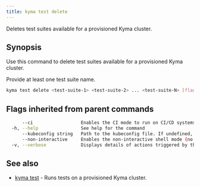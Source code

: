 ```yaml
---
title: kyma test delete
---
```


Deletes test suites available for a provisioned Kyma cluster.

## Synopsis

Use this command to delete test suites available for a provisioned Kyma cluster.

Provide at least one test suite name.

```bash
kyma test delete <test-suite-1> <test-suite-2> ... <test-suite-N> [flags]
```

## Flags inherited from parent commands

```bash
      --ci                  Enables the CI mode to run on CI/CD systems. It avoids any user interaction (such as no dialog prompts) and ensures that logs are formatted properly in log files (such as no spinners for CLI steps).
  -h, --help                See help for the command
      --kubeconfig string   Path to the kubeconfig file. If undefined, Kyma CLI uses the KUBECONFIG environment variable, or falls back "/$HOME/.kube/config".
      --non-interactive     Enables the non-interactive shell mode (no colorized output, no spinner)
  -v, --verbose             Displays details of actions triggered by the command.
```

## See also

* [kyma test](#kyma-test-kyma-test)	 - Runs tests on a provisioned Kyma cluster.

